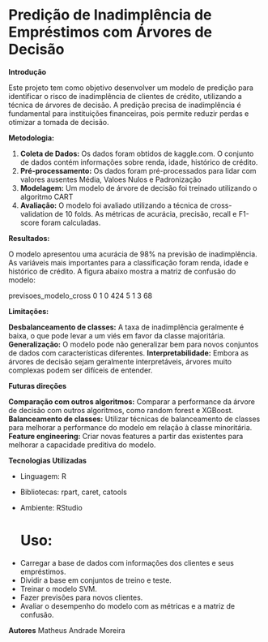 # Predição de Inadimplência de Empréstimos com Árvores de Decisão

**Introdução**

Este projeto tem como objetivo desenvolver um modelo de predição para identificar o risco de inadimplência de clientes de crédito, utilizando a técnica de árvores de decisão. A predição precisa de inadimplência é fundamental para instituições financeiras, pois permite reduzir perdas e otimizar a tomada de decisão.

**Metodologia:**

1. **Coleta de Dados:** Os dados foram obtidos de kaggle.com. O conjunto de dados contém informações sobre renda, idade, histórico de crédito.
2. **Pré-processamento:** Os dados foram pré-processados para lidar com valores ausentes Média, Valoes Nulos e Padronização
3. **Modelagem:** Um modelo de árvore de decisão foi treinado utilizando o algoritmo CART
4. **Avaliação:** O modelo foi avaliado utilizando a técnica de cross-validation de 10 folds. As métricas de acurácia, precisão, recall e F1-score foram calculadas.

**Resultados:**

O modelo apresentou uma acurácia de 98% na previsão de inadimplência. As variáveis mais importantes para a classificação foram renda, idade e histórico de crédito. A figura abaixo mostra a matriz de confusão do modelo:

 previsoes_modelo_cross
     0    1
  0  424  5
  1  3   68

**Limitações:**

**Desbalanceamento de classes:** A taxa de inadimplência geralmente é baixa, o que pode levar a um viés em favor da classe majoritária.
**Generalização:** O modelo pode não generalizar bem para novos conjuntos de dados com características diferentes.
**Interpretabilidade:** Embora as árvores de decisão sejam geralmente interpretáveis, árvores muito complexas podem ser difíceis de entender.

**Futuras direções**

**Comparação com outros algoritmos:** Comparar a performance da árvore de decisão com outros algoritmos, como random forest e XGBoost.
**Balanceamento de classes:** Utilizar técnicas de balanceamento de classes para melhorar a performance do modelo em relação à classe minoritária.
**Feature engineering:** Criar novas features a partir das existentes para melhorar a capacidade preditiva do modelo.

**Tecnologias Utilizadas**

* Linguagem: R
* Bibliotecas: rpart, caret, catools
* Ambiente: RStudio

  # Uso:
  
- Carregar a base de dados com informações dos clientes e seus empréstimos.
- Dividir a base em conjuntos de treino e teste.
- Treinar o modelo SVM.
- Fazer previsões para novos clientes.
- Avaliar o desempenho do modelo com as métricas e a matriz de confusão.

**Autores**
Matheus Andrade Moreira
